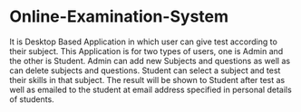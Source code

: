 # Online-Examination-System
It is Desktop Based Application in which user can give test according to their subject. This Application is for two types of users, one is Admin and the other is Student. Admin can add new Subjects and questions as well as can delete subjects and questions. Student can select a subject and test their skills in that subject. The result will be shown to Student after test as well as emailed to the student at email address specified in personal details of students.
